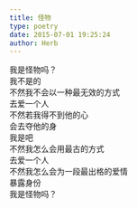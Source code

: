 ```yaml
---  
title: 怪物  
type: poetry  
date: 2015-07-01 19:25:24  
author: Herb    
---  
```

我是怪物吗？    
我不是的  
不然我不会以一种最无效的方式  
去爱一个人  
不然若我得不到他的心  
会去夺他的身    
我是吧  
不然我怎么会用最古的方式  
去爱一个人  
不然我怎么会为一段最出格的爱情  
暴露身份    
我是怪物吗？